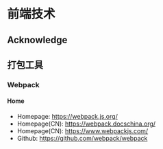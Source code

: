 # 前端技术

## Acknowledge

## 打包工具

### Webpack

#### Home
- Homepage: https://webpack.js.org/
- Homepage(CN): https://webpack.docschina.org/
- Homepage(CN): https://www.webpackjs.com/
- Github: https://github.com/webpack/webpack
